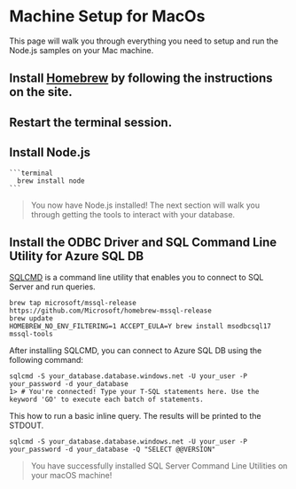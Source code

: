 # Machine Setup for MacOs

This page will walk you through everything you need to setup and run the Node.js samples on your Mac machine.

## Install [Homebrew](https://brew.sh/) by following the instructions on the site.

## Restart the terminal session.

## Install Node.js

    ```terminal
      brew install node
    ```

> You now have Node.js installed! The next section will walk you through getting the tools to interact with your database.

## Install the ODBC Driver and SQL Command Line Utility for Azure SQL DB

[SQLCMD](https://docs.microsoft.com/sql/linux/sql-server-linux-setup-tools) is a command line utility that enables you to connect to SQL Server and run queries.

```terminal
brew tap microsoft/mssql-release https://github.com/Microsoft/homebrew-mssql-release
brew update
HOMEBREW_NO_ENV_FILTERING=1 ACCEPT_EULA=Y brew install msodbcsql17 mssql-tools
```

After installing SQLCMD, you can connect to Azure SQL DB using the following command:

```terminal
sqlcmd -S your_database.database.windows.net -U your_user -P your_password -d your_database
1> # You're connected! Type your T-SQL statements here. Use the keyword 'GO' to execute each batch of statements.
```

This how to run a basic inline query. The results will be printed to the STDOUT.

```terminal
sqlcmd -S your_database.database.windows.net -U your_user -P your_password -d your_database -Q "SELECT @@VERSION"
```

> You have successfully installed SQL Server Command Line Utilities on your macOS machine!
